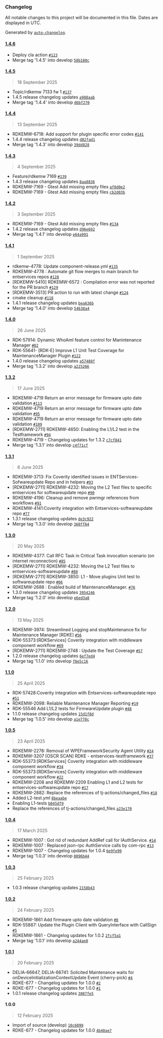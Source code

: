 ### Changelog

All notable changes to this project will be documented in this file. Dates are displayed in UTC.

Generated by [`auto-changelog`](https://github.com/CookPete/auto-changelog).

#### [1.4.6](https://github.com/rdkcentral/entservices-softwareupdate/compare/1.4.5...1.4.6)

- Deploy cla action [`#123`](https://github.com/rdkcentral/entservices-softwareupdate/pull/123)
- Merge tag '1.4.5' into develop [`50b180c`](https://github.com/rdkcentral/entservices-softwareupdate/commit/50b180c446aeb1712805c8b13d0f706659cec0d2)

#### [1.4.5](https://github.com/rdkcentral/entservices-softwareupdate/compare/1.4.4...1.4.5)

> 18 September 2025

- Topic/rdkemw 7133 fw 1 [`#137`](https://github.com/rdkcentral/entservices-softwareupdate/pull/137)
- 1.4.5 release changelog updates [`a988aab`](https://github.com/rdkcentral/entservices-softwareupdate/commit/a988aabccd96daabc28307577404284ed3fa8483)
- Merge tag '1.4.4' into develop [`d6bf270`](https://github.com/rdkcentral/entservices-softwareupdate/commit/d6bf270fc32c35701bc9f832293dff3080e83c7e)

#### [1.4.4](https://github.com/rdkcentral/entservices-softwareupdate/compare/1.4.3...1.4.4)

> 13 September 2025

- RDKEMW-6718: Add support for plugin specific error codes [`#141`](https://github.com/rdkcentral/entservices-softwareupdate/pull/141)
- 1.4.4 release changelog updates [`d82fad1`](https://github.com/rdkcentral/entservices-softwareupdate/commit/d82fad186c978bfa66e7ab0b14b26a40da17dab2)
- Merge tag '1.4.3' into develop [`39dd828`](https://github.com/rdkcentral/entservices-softwareupdate/commit/39dd8288197d408183af5ec91dd8cd090895aef4)

#### [1.4.3](https://github.com/rdkcentral/entservices-softwareupdate/compare/1.4.2...1.4.3)

> 4 September 2025

- Feature/rdkemw 7169 [`#139`](https://github.com/rdkcentral/entservices-softwareupdate/pull/139)
- 1.4.3 release changelog updates [`8aa8836`](https://github.com/rdkcentral/entservices-softwareupdate/commit/8aa883695521b42c5ba0a9633e77944f4e9f35b3)
- RDKEMW-7169 - Gtest Add missing empty files [`af0d0e2`](https://github.com/rdkcentral/entservices-softwareupdate/commit/af0d0e2439b6b4d20427608c93b7e2baf9444223)
- RDKEMW-7169 - Gtest Add missing empty files [`cb2d03b`](https://github.com/rdkcentral/entservices-softwareupdate/commit/cb2d03ba772f1f6d132c3647ad5731c13eb4d125)

#### [1.4.2](https://github.com/rdkcentral/entservices-softwareupdate/compare/1.4.1...1.4.2)

> 3 September 2025

- RDKEMW-7169 - Gtest Add missing empty files [`#134`](https://github.com/rdkcentral/entservices-softwareupdate/pull/134)
- 1.4.2 release changelog updates [`d96e692`](https://github.com/rdkcentral/entservices-softwareupdate/commit/d96e692885a945b8edf9265d161c916a5a6e7b45)
- Merge tag '1.4.1' into develop [`e64a991`](https://github.com/rdkcentral/entservices-softwareupdate/commit/e64a991f665d58af3f2119283b98b0715016993e)

#### [1.4.1](https://github.com/rdkcentral/entservices-softwareupdate/compare/1.4.0...1.4.1)

> 1 September 2025

- rdkemw-4778: Update component-release.yml [`#135`](https://github.com/rdkcentral/entservices-softwareupdate/pull/135)
- RDKEMW-4778 : Automate git flow merges to main branch for entservices repos [`#128`](https://github.com/rdkcentral/entservices-softwareupdate/pull/128)
- [RDKEMW-5410] RDKEMW-6572 : Compilation error was not reported for the PR branch [`#129`](https://github.com/rdkcentral/entservices-softwareupdate/pull/129)
- [RDKEMW-3513] PR action to run with latest change [`#124`](https://github.com/rdkcentral/entservices-softwareupdate/pull/124)
- cmake cleanup [`#118`](https://github.com/rdkcentral/entservices-softwareupdate/pull/118)
- 1.4.1 release changelog updates [`bea636b`](https://github.com/rdkcentral/entservices-softwareupdate/commit/bea636b2c5270b0ecffa6e876f8d50918b362345)
- Merge tag '1.4.0' into develop [`54638a4`](https://github.com/rdkcentral/entservices-softwareupdate/commit/54638a46e6a0a52066c687b4b71fea98d7d31014)

#### [1.4.0](https://github.com/rdkcentral/entservices-softwareupdate/compare/1.3.2...1.4.0)

> 26 June 2025

- RDK-57914: Dynamic WhoAmI feature control for Manintenance Manager [`#82`](https://github.com/rdkcentral/entservices-softwareupdate/pull/82)
- RDK-55641- [RDK-E] Improve L1 Unit Test Coverage for MaintenanceManager Plugin [`#122`](https://github.com/rdkcentral/entservices-softwareupdate/pull/122)
- 1.4.0 release changelog updates [`a57488f`](https://github.com/rdkcentral/entservices-softwareupdate/commit/a57488f395b17ad7058c380227aa6c1239c14de0)
- Merge tag '1.3.2' into develop [`a225266`](https://github.com/rdkcentral/entservices-softwareupdate/commit/a22526645b09da59f6b2cc17d59fa38369eb277c)

#### [1.3.2](https://github.com/rdkcentral/entservices-softwareupdate/compare/1.3.1...1.3.2)

> 17 June 2025

- RDKEMW-4719 Return an error message for firmware upto date validation [`#113`](https://github.com/rdkcentral/entservices-softwareupdate/pull/113)
- RDKEMW-4719 Return an error message for firmware upto date validation [`#95`](https://github.com/rdkcentral/entservices-softwareupdate/pull/95)
- RDKEMW-4719 Return an error message for firmware upto date validation [`#109`](https://github.com/rdkcentral/entservices-softwareupdate/pull/109)
- [RDKEMW-2711] RDKEMW-4650: Enabling the L1/L2 test in the Testframework [`#94`](https://github.com/rdkcentral/entservices-softwareupdate/pull/94)
- RDKEMW-4719 - Changelog updates for 1.3.2 [`c7cf841`](https://github.com/rdkcentral/entservices-softwareupdate/commit/c7cf84134312410190c19dd0f13f959404237170)
- Merge tag '1.3.1' into develop [`c4f71cf`](https://github.com/rdkcentral/entservices-softwareupdate/commit/c4f71cf19d76922f04fd0051683168719d806ef7)

#### [1.3.1](https://github.com/rdkcentral/entservices-softwareupdate/compare/1.3.0...1.3.1)

> 6 June 2025

- RDKEMW-3713: Fix Coverity identified issues in ENTServices-Sofwareupdate Repo and in helpers [`#93`](https://github.com/rdkcentral/entservices-softwareupdate/pull/93)
- [RDKEMW-2711] RDKEMW-4232: Moving the L2 Test files to specific entservices for softwareupdate repo [`#90`](https://github.com/rdkcentral/entservices-softwareupdate/pull/90)
- RDKEMW-4196: Cleanup and remove pwrmgr references from workflows [`#91`](https://github.com/rdkcentral/entservices-softwareupdate/pull/91)
- RDKEMW-4141:Coverity integration with Entservices-softwareupdate repo [`#77`](https://github.com/rdkcentral/entservices-softwareupdate/pull/77)
- 1.3.1 release changelog updates [`de3c922`](https://github.com/rdkcentral/entservices-softwareupdate/commit/de3c922cd84c2b8458b5cc8160a04731a1c9d276)
- Merge tag '1.3.0' into develop [`360ff64`](https://github.com/rdkcentral/entservices-softwareupdate/commit/360ff642f4031d983de98fb017470e4f9e245c5a)

#### [1.3.0](https://github.com/rdkcentral/entservices-softwareupdate/compare/1.2.0...1.3.0)

> 20 May 2025

- RDKEMW-4377: Call RFC Task in Critical Task invocation scenario (on internet reconnection) [`#85`](https://github.com/rdkcentral/entservices-softwareupdate/pull/85)
- [RDKEMW-2711] RDKEMW-4232: Moving the L2 Test files to entservices-softwareupdate [`#80`](https://github.com/rdkcentral/entservices-softwareupdate/pull/80)
- [RDKEMW-2711] RDKEMW-3850: L1 - Move plugins Unit test to softwareupdate repo [`#66`](https://github.com/rdkcentral/entservices-softwareupdate/pull/66)
- RDKEMW-2688 : Enabled build of MaintenanceManager. [`#76`](https://github.com/rdkcentral/entservices-softwareupdate/pull/76)
- 1.3.0 release changelog updates [`3954246`](https://github.com/rdkcentral/entservices-softwareupdate/commit/395424642690bcb8634744fe524434ee7147b84d)
- Merge tag '1.2.0' into develop [`e6ed3a8`](https://github.com/rdkcentral/entservices-softwareupdate/commit/e6ed3a81d49e1b327c51c24825ef2fe087dc8fdd)

#### [1.2.0](https://github.com/rdkcentral/entservices-softwareupdate/compare/1.1.0...1.2.0)

> 13 May 2025

- RDKEMW-3974: Streamlined Logging and stopMaintenance fix for Maintenance Manager [RDKE] [`#56`](https://github.com/rdkcentral/entservices-softwareupdate/pull/56)
- RDK-55373:[RDKServices] Coverity integration with middleware component workflow [`#69`](https://github.com/rdkcentral/entservices-softwareupdate/pull/69)
- [RDKEMW-2711] RDKEMW-2748 : Update the Test Coverage [`#57`](https://github.com/rdkcentral/entservices-softwareupdate/pull/57)
- 1.2.0 release changelog updates [`6ef7ed4`](https://github.com/rdkcentral/entservices-softwareupdate/commit/6ef7ed429bf76b6a651acdd3bec66386e14b490e)
- Merge tag '1.1.0' into develop [`f8e5c16`](https://github.com/rdkcentral/entservices-softwareupdate/commit/f8e5c16844dc627876cbe10b0fc21c5e1b988249)

#### [1.1.0](https://github.com/rdkcentral/entservices-softwareupdate/compare/1.0.5...1.1.0)

> 25 April 2025

- RDK-57428:Coverity integration with Entservices-softwareupdate repo [`#51`](https://github.com/rdkcentral/entservices-softwareupdate/pull/51)
- RDKEMW-2098: Reliable Maintenance Manager Reporting [`#19`](https://github.com/rdkcentral/entservices-softwareupdate/pull/19)
- RDK-55546 Add L1/L2 tests for FirmwareUpdate plugin [`#48`](https://github.com/rdkcentral/entservices-softwareupdate/pull/48)
- 1.1.0 release changelog updates [`15d1f8d`](https://github.com/rdkcentral/entservices-softwareupdate/commit/15d1f8d9c548b6ec08ce3595201ac3a87bc87d8b)
- Merge tag '1.0.5' into develop [`a1e778c`](https://github.com/rdkcentral/entservices-softwareupdate/commit/a1e778ce68b2d1d208b93b7a75a670012e43d225)

#### [1.0.5](https://github.com/rdkcentral/entservices-softwareupdate/compare/1.0.4...1.0.5)

> 23 April 2025

- RDKEMW-2278: Removal of WPEFrameworkSecurity Agent Utility [`#24`](https://github.com/rdkcentral/entservices-softwareupdate/pull/24)
- RDKEMW-3207 [OSCR SCAN] RDKE - entservices-testframework  [`#37`](https://github.com/rdkcentral/entservices-softwareupdate/pull/37)
- RDK-55373:[RDKServices] Coverity integration with middleware component workflow [`#34`](https://github.com/rdkcentral/entservices-softwareupdate/pull/34)
- RDK-55373:[RDKServices] Coverity integration with middleware component workflow [`#22`](https://github.com/rdkcentral/entservices-softwareupdate/pull/22)
- RDKEMW-2208 and RDKEMW-2209 Enabling L1 and L2 tests for entservices-softwareupdate repo [`#17`](https://github.com/rdkcentral/entservices-softwareupdate/pull/17)
- RDKEMW-2882: Replace the references of tj-actions/changed_files [`#18`](https://github.com/rdkcentral/entservices-softwareupdate/pull/18)
- Added L2-test.yml [`8beaabe`](https://github.com/rdkcentral/entservices-softwareupdate/commit/8beaabefa7ea10b143a908384abbcc91fb40d481)
- Enabling L1-tests [`b045df9`](https://github.com/rdkcentral/entservices-softwareupdate/commit/b045df9604b348183acde4239368aac3e45117f0)
- Replace the references of tj-actions/changed_files [`a23e170`](https://github.com/rdkcentral/entservices-softwareupdate/commit/a23e170f7929106c760f378deba70cef36507f51)

#### [1.0.4](https://github.com/rdkcentral/entservices-softwareupdate/compare/1.0.3...1.0.4)

> 17 March 2025

- RDKEMW-1007 : Got rid of redundant AddRef call for IAuthService. [`#14`](https://github.com/rdkcentral/entservices-softwareupdate/pull/14)
- RDKEMW-1007 : Replaced json-rpc AuthService calls by com-rpc [`#13`](https://github.com/rdkcentral/entservices-softwareupdate/pull/13)
- RDKEMW-1007 - Changelog updates for 1.0.4 [`6e9fe99`](https://github.com/rdkcentral/entservices-softwareupdate/commit/6e9fe9971a61425116599d1fbecf3a45680e3311)
- Merge tag '1.0.3' into develop [`8096b44`](https://github.com/rdkcentral/entservices-softwareupdate/commit/8096b44c94deb16a4867d8f2b46a6d22e92d2136)

#### [1.0.3](https://github.com/rdkcentral/entservices-softwareupdate/compare/1.0.2...1.0.3)

> 25 February 2025

- 1.0.3 release changelog updates [`2158b43`](https://github.com/rdkcentral/entservices-softwareupdate/commit/2158b43efd20e7688c452a218f2ebb1821ed69c5)

#### [1.0.2](https://github.com/rdkcentral/entservices-softwareupdate/compare/1.0.1...1.0.2)

> 24 February 2025

- RDKEMW-1861 Add firmware upto date validation [`#8`](https://github.com/rdkcentral/entservices-softwareupdate/pull/8)
- RDK-55887: Update the Plugin Client with QueryInterface with CallSign [`#5`](https://github.com/rdkcentral/entservices-softwareupdate/pull/5)
- RDKEMW-1861 - Changelog updates for 1.0.2 [`2fcf5a1`](https://github.com/rdkcentral/entservices-softwareupdate/commit/2fcf5a171691c5bed664d49299574be6efb136d6)
- Merge tag '1.0.1' into develop [`a244ae0`](https://github.com/rdkcentral/entservices-softwareupdate/commit/a244ae05e0a746cf954bba2e25454b9daae86ccf)

#### [1.0.1](https://github.com/rdkcentral/entservices-softwareupdate/compare/1.0.0...1.0.1)

> 20 February 2025

- DELIA-66647, DELIA-66741: Solicited Maintenance waits for onDeviceInitializationContextUpdate Event (cherry-pick) [`#4`](https://github.com/rdkcentral/entservices-softwareupdate/pull/4)
- RDKE-677 - Changelog updates for 1.0.0 [`#2`](https://github.com/rdkcentral/entservices-softwareupdate/pull/2)
- RDKE-677 - Changelog updates for 1.0.0 [`#1`](https://github.com/rdkcentral/entservices-softwareupdate/pull/1)
- 1.0.1 release changelog updates [`3087fe5`](https://github.com/rdkcentral/entservices-softwareupdate/commit/3087fe5c8df9cda1dcd2b176f95cfafba11d9f1e)

#### 1.0.0

> 12 February 2025

- Import of source (develop) [`10c6099`](https://github.com/rdkcentral/entservices-softwareupdate/commit/10c6099d4cf11869a5d001b118e216107ad18fc0)
- RDKE-677 - Changelog updates for 1.0.0 [`4b48ae7`](https://github.com/rdkcentral/entservices-softwareupdate/commit/4b48ae7724b89bbdbd876615f6e5432eeab3345c)
